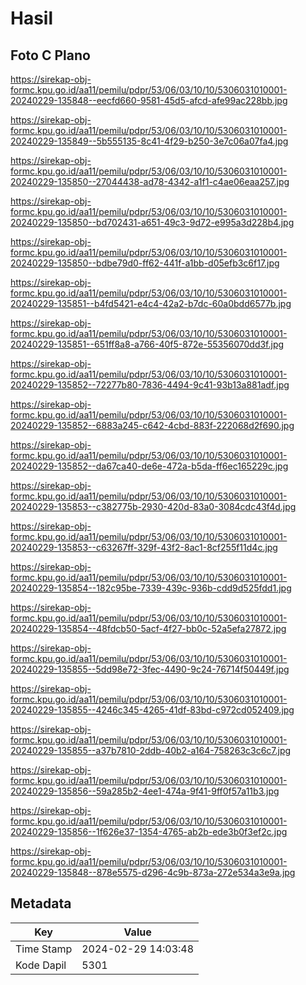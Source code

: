 # Hasil

## Foto C Plano

https://sirekap-obj-formc.kpu.go.id/aa11/pemilu/pdpr/53/06/03/10/10/5306031010001-20240229-135848--eecfd660-9581-45d5-afcd-afe99ac228bb.jpg

https://sirekap-obj-formc.kpu.go.id/aa11/pemilu/pdpr/53/06/03/10/10/5306031010001-20240229-135849--5b555135-8c41-4f29-b250-3e7c06a07fa4.jpg

https://sirekap-obj-formc.kpu.go.id/aa11/pemilu/pdpr/53/06/03/10/10/5306031010001-20240229-135850--27044438-ad78-4342-a1f1-c4ae06eaa257.jpg

https://sirekap-obj-formc.kpu.go.id/aa11/pemilu/pdpr/53/06/03/10/10/5306031010001-20240229-135850--bd702431-a651-49c3-9d72-e995a3d228b4.jpg

https://sirekap-obj-formc.kpu.go.id/aa11/pemilu/pdpr/53/06/03/10/10/5306031010001-20240229-135850--bdbe79d0-ff62-441f-a1bb-d05efb3c6f17.jpg

https://sirekap-obj-formc.kpu.go.id/aa11/pemilu/pdpr/53/06/03/10/10/5306031010001-20240229-135851--b4fd5421-e4c4-42a2-b7dc-60a0bdd6577b.jpg

https://sirekap-obj-formc.kpu.go.id/aa11/pemilu/pdpr/53/06/03/10/10/5306031010001-20240229-135851--651ff8a8-a766-40f5-872e-55356070dd3f.jpg

https://sirekap-obj-formc.kpu.go.id/aa11/pemilu/pdpr/53/06/03/10/10/5306031010001-20240229-135852--72277b80-7836-4494-9c41-93b13a881adf.jpg

https://sirekap-obj-formc.kpu.go.id/aa11/pemilu/pdpr/53/06/03/10/10/5306031010001-20240229-135852--6883a245-c642-4cbd-883f-222068d2f690.jpg

https://sirekap-obj-formc.kpu.go.id/aa11/pemilu/pdpr/53/06/03/10/10/5306031010001-20240229-135852--da67ca40-de6e-472a-b5da-ff6ec165229c.jpg

https://sirekap-obj-formc.kpu.go.id/aa11/pemilu/pdpr/53/06/03/10/10/5306031010001-20240229-135853--c382775b-2930-420d-83a0-3084cdc43f4d.jpg

https://sirekap-obj-formc.kpu.go.id/aa11/pemilu/pdpr/53/06/03/10/10/5306031010001-20240229-135853--c63267ff-329f-43f2-8ac1-8cf255f11d4c.jpg

https://sirekap-obj-formc.kpu.go.id/aa11/pemilu/pdpr/53/06/03/10/10/5306031010001-20240229-135854--182c95be-7339-439c-936b-cdd9d525fdd1.jpg

https://sirekap-obj-formc.kpu.go.id/aa11/pemilu/pdpr/53/06/03/10/10/5306031010001-20240229-135854--48fdcb50-5acf-4f27-bb0c-52a5efa27872.jpg

https://sirekap-obj-formc.kpu.go.id/aa11/pemilu/pdpr/53/06/03/10/10/5306031010001-20240229-135855--5dd98e72-3fec-4490-9c24-76714f50449f.jpg

https://sirekap-obj-formc.kpu.go.id/aa11/pemilu/pdpr/53/06/03/10/10/5306031010001-20240229-135855--4246c345-4265-41df-83bd-c972cd052409.jpg

https://sirekap-obj-formc.kpu.go.id/aa11/pemilu/pdpr/53/06/03/10/10/5306031010001-20240229-135855--a37b7810-2ddb-40b2-a164-758263c3c6c7.jpg

https://sirekap-obj-formc.kpu.go.id/aa11/pemilu/pdpr/53/06/03/10/10/5306031010001-20240229-135856--59a285b2-4ee1-474a-9f41-9ff0f57a11b3.jpg

https://sirekap-obj-formc.kpu.go.id/aa11/pemilu/pdpr/53/06/03/10/10/5306031010001-20240229-135856--1f626e37-1354-4765-ab2b-ede3b0f3ef2c.jpg

https://sirekap-obj-formc.kpu.go.id/aa11/pemilu/pdpr/53/06/03/10/10/5306031010001-20240229-135848--878e5575-d296-4c9b-873a-272e534a3e9a.jpg


## Metadata

| Key        | Value               |
| ---------- | ------------------- |
| Time Stamp | 2024-02-29 14:03:48 |
| Kode Dapil | 5301                |



